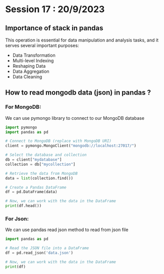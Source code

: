 # Session 17 : 20/9/2023

## Importance of stack in pandas

This operation is essential for data manipulation and analysis tasks, and it serves several important purposes:

- Data Transformation
- Multi-level Indexing
- Reshaping Data
- Data Aggregation
- Data Cleaning

## How to read mongodb data (json) in pandas ?

### For MongoDB:

We can use pymongo library to connect to our MongoDB database

```python
import pymongo
import pandas as pd

# Connect to MongoDB (replace with MongoDB URI)
client = pymongo.MongoClient("mongodb://localhost:27017/")

# Select the database and collection
db = client["mydatabase"]
collection = db["mycollection"]

# Retrieve the data from MongoDB
data = list(collection.find())

# Create a Pandas DataFrame
df = pd.DataFrame(data)

# Now, we can work with the data in the DataFrame
print(df.head())
```

### For Json:

We can use pandas read json method to read from json file

```python
import pandas as pd

# Read the JSON file into a DataFrame
df = pd.read_json('data.json')

# Now, we can work with the data in the DataFrame
print(df)
```
